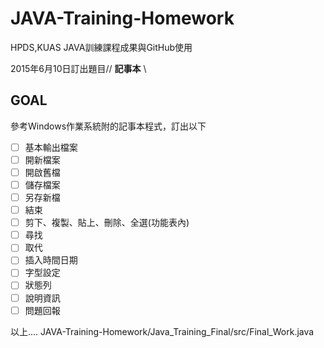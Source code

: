 # JAVA-Training-Homework
HPDS,KUAS JAVA訓練課程成果與GitHub使用

2015年6月10日訂出題目// **記事本** \\

## GOAL
參考Windows作業系統附的記事本程式，訂出以下
- [ ] 基本輸出檔案
- [ ] 開新檔案
- [ ] 開啟舊檔
- [ ] 儲存檔案
- [ ] 另存新檔
- [ ] 結束
- [ ] 剪下、複製、貼上、刪除、全選(功能表內)
- [ ] 尋找
- [ ] 取代
- [ ] 插入時間日期
- [ ] 字型設定
- [ ] 狀態列
- [ ] 說明資訊
- [ ] 問題回報

以上....
JAVA-Training-Homework/Java_Training_Final/src/Final_Work.java

